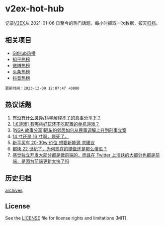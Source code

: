 # v2ex-hot-hub

 记录[V2EX](https://www.v2ex.com/)从 2021-01-06 日至今的热门话题。每小时抓取一次数据，按天[归档](archives)。
 
 ## 相关项目

- [GitHub热榜](https://github.com/snaildev/github-hot-hub)
- [知乎热榜](https://github.com/snaildev/zhihu-hot-hub)
- [微博热榜](https://github.com/snaildev/weibo-hot-hub)
- [头条热榜](https://github.com/snaildev/toutiao-hot-hub)
- [抖音热榜](https://github.com/snaildev/douyin-hot-hub)


 `更新时间：2023-12-09 12:07:47 +0800`

## 热议话题

1. [有没有什么灵异/科学解释不了的真事分享下？](https://www.v2ex.com/t/998674)
1. [[求游戏] 有哪些好玩还不吃配置的单机游戏？](https://www.v2ex.com/t/998658)
1. [[NGA 故事分享]砸车的邻居如何从民事调解上升到刑事立案](https://www.v2ex.com/t/998693)
1. [14 寸还是 16 寸啊，烦死了。](https://www.v2ex.com/t/998667)
1. [新手买车 20-30w 价位 想要新能源 求建议](https://www.v2ex.com/t/998699)
1. [都快 22 世纪了，为何现在的硬盘还是那么傻瓜？](https://www.v2ex.com/t/998906)
1. [感觉独立开发大部分都是做前端的，而且在 Twitter 上活跃的大部分也都是前端，是因为前端更新太快了吗](https://www.v2ex.com/t/998756)

## 历史归档

[archives](archives)

## License

See the [LICENSE](LICENSE) file for license rights and limitations (MIT).
